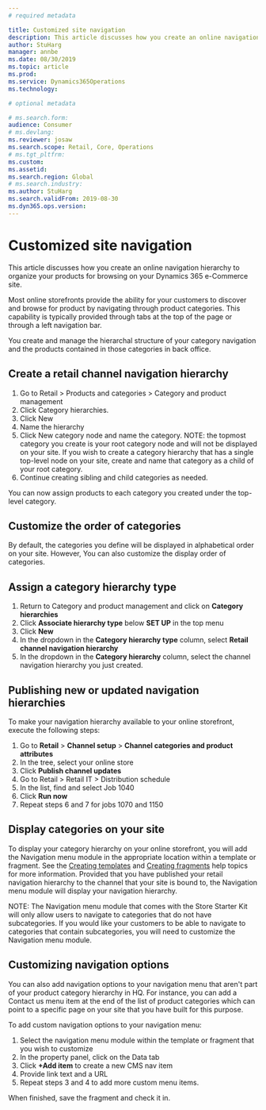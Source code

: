 ```yaml
---
# required metadata

title: Customized site navigation
description: This article discusses how you create an online navigation hierarchy to organize your products for browsing on your Dynamics 365 e-Commerce site.
author: StuHarg
manager: annbe
ms.date: 08/30/2019
ms.topic: article
ms.prod: 
ms.service: Dynamics365Operations
ms.technology: 

# optional metadata

# ms.search.form: 
audience: Consumer
# ms.devlang: 
ms.reviewer: josaw
ms.search.scope: Retail, Core, Operations
# ms.tgt_pltfrm: 
ms.custom: 
ms.assetid: 
ms.search.region: Global
# ms.search.industry: 
ms.author: StuHarg
ms.search.validFrom: 2019-08-30
ms.dyn365.ops.version: 
---
```

# Customized site navigation

This article discusses how you create an online navigation hierarchy to organize your products for browsing on your Dynamics 365 e-Commerce site.

Most online storefronts provide the ability for your customers to discover and browse for product by navigating through product categories. This capability is typically provided through tabs at the top of the page or through a left navigation bar. 

You create and manage the hierarchal structure of your category navigation and the products contained in those categories in back office. 

## Create a retail channel navigation hierarchy

1. Go to Retail > Products and categories > Category and product management
2. Click Category hierarchies.
3. Click New
4. Name the hierarchy
5. Click New category node and name the category. NOTE: the topmost category you create is your root category node and will not be displayed on your site. If you wish to create a category hierarchy that has a single top-level node on your site, create and name that category as a child of your root category. 
6. Continue creating sibling and child categories as needed.

You can now assign products to each category you created under the top-level category. 

## Customize the order of categories

By default, the categories you define will be displayed in alphabetical order on your site. However, You can also customize the display order of categories.

## Assign a category hierarchy type

1. Return to Category and product management and click on **Category hierarchies**
2. Click **Associate hierarchy type** below **SET UP** in the top menu
3. Click **New**
4. In the dropdown in the **Category hierarchy type** column, select **Retail channel navigation hierarchy**
5. In the dropdown in the **Category hierarchy** column, select the channel navigation hierarchy you just created.

 

## Publishing new or updated navigation hierarchies

To make your navigation hierarchy available to your online storefront, execute the following steps:

1. Go to **Retail** > **Channel setup** > **Channel categories and product** **attributes**
2. In the tree, select your online store
3. Click **Publish channel updates**
4. Go to Retail > Retail IT > Distribution schedule
5. In the list, find and select Job 1040
6. Click **Run now**
7. Repeat steps 6 and 7 for jobs 1070 and 1150

 

## Display categories on your site

To display your category hierarchy on your online storefront, you will add the Navigation menu module in the appropriate location within a template or fragment. See the [Creating templates](http://) and [Creating fragments](http://) help topics for more information. Provided that you have published your retail navigation hierarchy to the channel that your site is bound to, the Navigation menu module will display your navigation hierarchy. 

NOTE: The Navigation menu module that comes with the Store Starter Kit will only allow users to navigate to categories that do not have subcategories. If you would like your customers to be able to navigate to categories that contain subcategories, you will need to customize the Navigation menu module. 



## Customizing navigation options

You can also add navigation options to your navigation menu that aren't part of your product category hierarchy in HQ. For instance, you can add a Contact us menu item at the end of the list of product categories which can point to a specific page on your site that you have built for this purpose. 

To add custom navigation options to your navigation menu:

1. Select the navigation menu module within the template or fragment that you wish to customize
2. In the property panel, click on the Data tab
3. Click **+Add item** to create a new CMS nav item
4. Provide link text and a URL
5. Repeat steps 3 and 4 to add more custom menu items.

When finished, save the fragment and check it in. 

 

 

 

 

 
